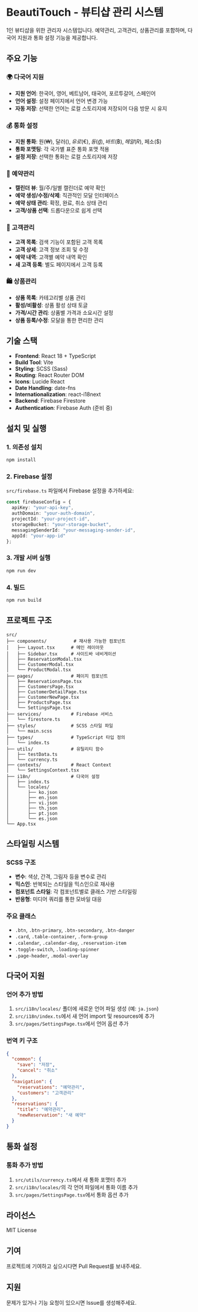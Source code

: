 # BeautiTouch - 뷰티샵 관리 시스템

1인 뷰티샵을 위한 관리자 시스템입니다. 예약관리, 고객관리, 상품관리를 포함하며, 다국어 지원과 통화 설정 기능을 제공합니다.

## 주요 기능

### 🌍 다국어 지원
- **지원 언어**: 한국어, 영어, 베트남어, 태국어, 포르투갈어, 스페인어
- **언어 설정**: 설정 페이지에서 언어 변경 가능
- **자동 저장**: 선택한 언어는 로컬 스토리지에 저장되어 다음 방문 시 유지

### 💰 통화 설정
- **지원 통화**: 원(₩), 달러($), 유로(€), 동(₫), 바트(฿), 헤알(R$), 페소($)
- **통화 포맷팅**: 각 국가별 표준 통화 포맷 적용
- **설정 저장**: 선택한 통화는 로컬 스토리지에 저장

### 📅 예약관리
- **캘린더 뷰**: 월/주/일별 캘린더로 예약 확인
- **예약 생성/수정/삭제**: 직관적인 모달 인터페이스
- **예약 상태 관리**: 확정, 완료, 취소 상태 관리
- **고객/상품 선택**: 드롭다운으로 쉽게 선택

### 👥 고객관리
- **고객 목록**: 검색 기능이 포함된 고객 목록
- **고객 상세**: 고객 정보 조회 및 수정
- **예약 내역**: 고객별 예약 내역 확인
- **새 고객 등록**: 별도 페이지에서 고객 등록

### 🛍️ 상품관리
- **상품 목록**: 카테고리별 상품 관리
- **활성/비활성**: 상품 활성 상태 토글
- **가격/시간 관리**: 상품별 가격과 소요시간 설정
- **상품 등록/수정**: 모달을 통한 편리한 관리

## 기술 스택

- **Frontend**: React 18 + TypeScript
- **Build Tool**: Vite
- **Styling**: SCSS (Sass)
- **Routing**: React Router DOM
- **Icons**: Lucide React
- **Date Handling**: date-fns
- **Internationalization**: react-i18next
- **Backend**: Firebase Firestore
- **Authentication**: Firebase Auth (준비 중)

## 설치 및 실행

### 1. 의존성 설치
```bash
npm install
```

### 2. Firebase 설정
`src/firebase.ts` 파일에서 Firebase 설정을 추가하세요:
```typescript
const firebaseConfig = {
  apiKey: "your-api-key",
  authDomain: "your-auth-domain",
  projectId: "your-project-id",
  storageBucket: "your-storage-bucket",
  messagingSenderId: "your-messaging-sender-id",
  appId: "your-app-id"
};
```

### 3. 개발 서버 실행
```bash
npm run dev
```

### 4. 빌드
```bash
npm run build
```

## 프로젝트 구조

```
src/
├── components/          # 재사용 가능한 컴포넌트
│   ├── Layout.tsx      # 메인 레이아웃
│   ├── Sidebar.tsx     # 사이드바 네비게이션
│   ├── ReservationModal.tsx
│   ├── CustomerModal.tsx
│   └── ProductModal.tsx
├── pages/              # 페이지 컴포넌트
│   ├── ReservationsPage.tsx
│   ├── CustomersPage.tsx
│   ├── CustomerDetailPage.tsx
│   ├── CustomerNewPage.tsx
│   ├── ProductsPage.tsx
│   └── SettingsPage.tsx
├── services/           # Firebase 서비스
│   └── firestore.ts
├── styles/             # SCSS 스타일 파일
│   └── main.scss
├── types/              # TypeScript 타입 정의
│   └── index.ts
├── utils/              # 유틸리티 함수
│   ├── testData.ts
│   └── currency.ts
├── contexts/           # React Context
│   └── SettingsContext.tsx
├── i18n/               # 다국어 설정
│   ├── index.ts
│   └── locales/
│       ├── ko.json
│       ├── en.json
│       ├── vi.json
│       ├── th.json
│       ├── pt.json
│       └── es.json
└── App.tsx
```

## 스타일링 시스템

### SCSS 구조
- **변수**: 색상, 간격, 그림자 등을 변수로 관리
- **믹스인**: 반복되는 스타일을 믹스인으로 재사용
- **컴포넌트 스타일**: 각 컴포넌트별로 클래스 기반 스타일링
- **반응형**: 미디어 쿼리를 통한 모바일 대응

### 주요 클래스
- `.btn`, `.btn-primary`, `.btn-secondary`, `.btn-danger`
- `.card`, `.table-container`, `.form-group`
- `.calendar`, `.calendar-day`, `.reservation-item`
- `.toggle-switch`, `.loading-spinner`
- `.page-header`, `.modal-overlay`

## 다국어 지원

### 언어 추가 방법
1. `src/i18n/locales/` 폴더에 새로운 언어 파일 생성 (예: `ja.json`)
2. `src/i18n/index.ts`에서 새 언어 import 및 resources에 추가
3. `src/pages/SettingsPage.tsx`에서 언어 옵션 추가

### 번역 키 구조
```json
{
  "common": {
    "save": "저장",
    "cancel": "취소"
  },
  "navigation": {
    "reservations": "예약관리",
    "customers": "고객관리"
  },
  "reservations": {
    "title": "예약관리",
    "newReservation": "새 예약"
  }
}
```

## 통화 설정

### 통화 추가 방법
1. `src/utils/currency.ts`에서 새 통화 포맷터 추가
2. `src/i18n/locales/`의 각 언어 파일에서 통화 이름 추가
3. `src/pages/SettingsPage.tsx`에서 통화 옵션 추가

## 라이선스

MIT License

## 기여

프로젝트에 기여하고 싶으시다면 Pull Request를 보내주세요.

## 지원

문제가 있거나 기능 요청이 있으시면 Issue를 생성해주세요.

